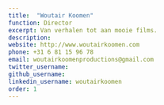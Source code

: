 ```yaml
---
title:  "Woutair Koomen"
function: Director
excerpt: Van verhalen tot aan mooie films.
description:
website: http://www.woutairkoomen.com
phone: +31 6 81 15 96 78
email: woutairkoomenproductions@gmail.com
twitter_username:
github_username:
linkedin_username: woutairkoomen
order: 1
---
```

